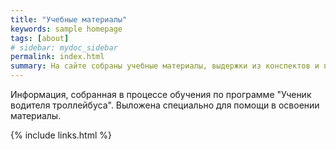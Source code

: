 ```yaml
---
title: "Учебные материалы"
keywords: sample homepage
tags: [about]
# sidebar: mydoc_sidebar
permalink: index.html
summary: На сайте собраны учебные материалы, выдержки из конспектов и полезные ссылки для помощи в обучении на водителя троллейбуса
---
```


Информация, собранная в процессе обучения по программе \"Ученик водителя троллейбуса\". Выложена специально для помощи в освоении материалы.


{% include links.html %}

